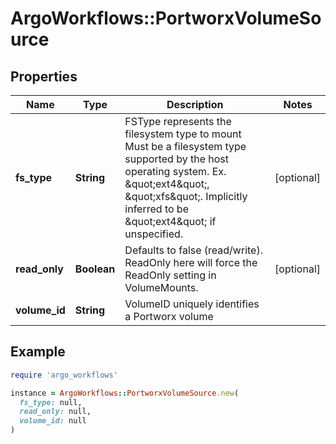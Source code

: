 # ArgoWorkflows::PortworxVolumeSource

## Properties

| Name | Type | Description | Notes |
| ---- | ---- | ----------- | ----- |
| **fs_type** | **String** | FSType represents the filesystem type to mount Must be a filesystem type supported by the host operating system. Ex. \&quot;ext4\&quot;, \&quot;xfs\&quot;. Implicitly inferred to be \&quot;ext4\&quot; if unspecified. | [optional] |
| **read_only** | **Boolean** | Defaults to false (read/write). ReadOnly here will force the ReadOnly setting in VolumeMounts. | [optional] |
| **volume_id** | **String** | VolumeID uniquely identifies a Portworx volume |  |

## Example

```ruby
require 'argo_workflows'

instance = ArgoWorkflows::PortworxVolumeSource.new(
  fs_type: null,
  read_only: null,
  volume_id: null
)
```

